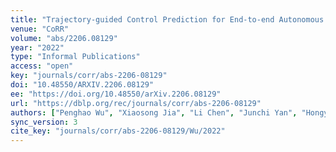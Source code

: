 ```yaml
---
title: "Trajectory-guided Control Prediction for End-to-end Autonomous Driving: A Simple yet Strong Baseline."
venue: "CoRR"
volume: "abs/2206.08129"
year: "2022"
type: "Informal Publications"
access: "open"
key: "journals/corr/abs-2206-08129"
doi: "10.48550/ARXIV.2206.08129"
ee: "https://doi.org/10.48550/arXiv.2206.08129"
url: "https://dblp.org/rec/journals/corr/abs-2206-08129"
authors: ["Penghao Wu", "Xiaosong Jia", "Li Chen", "Junchi Yan", "Hongyang Li", "Yu Qiao"]
sync_version: 3
cite_key: "journals/corr/abs-2206-08129/Wu/2022"
---
```

